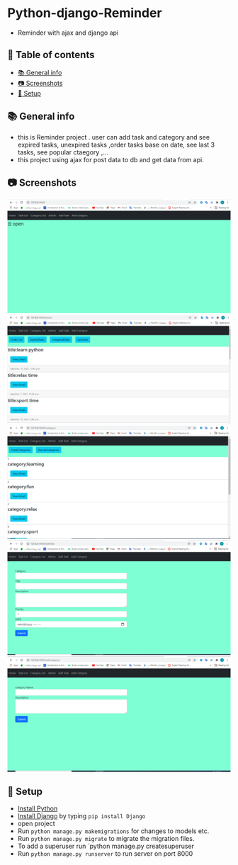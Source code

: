# Python-django-Reminder
* Reminder with ajax and django api
## :page_facing_up: Table of contents
* [:books: General info](#books-general-info)
 * [:camera: Screenshots](#camera-Screenshots)
  * [:floppy_disk: Setup](#floppy_disk-setup)
## :books: General info
* this is Reminder project . user can add task and category and see expired tasks, unexpired tasks ,order tasks base on date,  see last 3 tasks, see popular ctaegory ,...
* this project using ajax for post data to db and get data from api.
## :camera: Screenshots
![screen print](./img/1.png)
![screen print](./img/2.png)
![screen print](./img/3.png)
![screen print](./img/4.png)
![screen print](./img/5.png)
## :floppy_disk: Setup
* [Install Python](https://docs.python-guide.org/starting/installation/)
* [Install Django](https://docs.djangoproject.com/en/3.1/howto/windows/) by typing `pip install Django`
* open project
* Run `python manage.py makemigrations` for changes to models etc.
* Run `python manage.py migrate` to migrate the migration files.
* To add a superuser run `python manage.py createsuperuser
* Run `python manage.py runserver` to run server on port 8000
